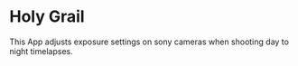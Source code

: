 # Holy Grail

This App adjusts exposure settings on sony cameras when shooting day to night timelapses.